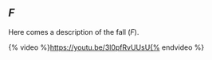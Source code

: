 ## *F*

Here comes a description of the fall (*F*).

{% video %}https://youtu.be/3l0pfRvUUsU{% endvideo %}